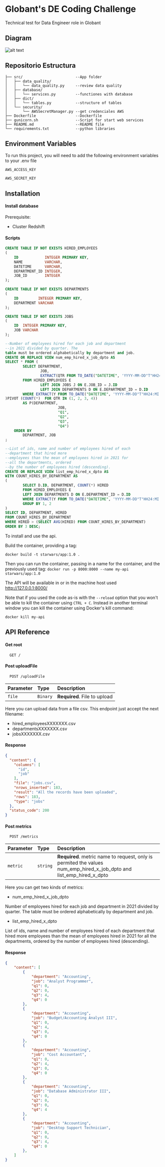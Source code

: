 
# Globant's DE Coding Challenge

Technical test for Data Engineer role in Globant




## Diagram

![alt text](https://github.com/giorocar/GlobantCodingChallenge/images/diagram_app.png?raw=true)
## Repositorio Estructura

```
├── src/                        --App folder 
│   ├── data_quality/
│   │   └── data_quality.py     --review data quality
│   ├── database/
│   │   └── services.py         --functiones with database
│   ├── dict/
│   │   └── tables.py           --structure of tables
│   └── security/
│       └── AWSSecretManager.py --get credenciales AWS
├── Dockerfile                  --Dockerfile
├── gunicorn.sh                 --Script for start web services
├── README.md                   --README file
└── requirements.txt            --python libraries
```
## Environment Variables

To run this project, you will need to add the following environment variables to your .env file

`AWS_ACCESS_KEY`

`AWS_SECRET_KEY`


## Installation

#### Install database
Prerequisite:

- Cluster Redshift

#### Scripts

``` sql
CREATE TABLE IF NOT EXISTS HIRED_EMPLOYEES
(
    ID            INTEGER PRIMARY KEY,
    NAME          VARCHAR,
    DATETIME      VARCHAR,
    DEPARTMENT_ID INTEGER,
    JOB_ID        INTEGER
);

CREATE TABLE IF NOT EXISTS DEPARTMENTS
(
    ID         INTEGER PRIMARY KEY,
    DEPARTMENT VARCHAR
);

CREATE TABLE IF NOT EXISTS JOBS
(
    ID  INTEGER PRIMARY KEY,
    JOB VARCHAR
);

--Number of employees hired for each job and department 
--in 2021 divided by quarter. The
table must be ordered alphabetically by department and job.
CREATE OR REPLACE VIEW num_emp_hired_x_job_dpto AS
SELECT * FROM (
        SELECT DEPARTMENT,
                JOB,
                EXTRACT(QTR FROM TO_DATE("DATETIME", 'YYYY-MM-DD"T"HH24:MI:SSZ')) AS QTR
        FROM HIRED_EMPLOYEES E
                LEFT JOIN JOBS J ON E.JOB_ID = J.ID
                LEFT JOIN DEPARTMENTS D ON E.DEPARTMENT_ID = D.ID
        WHERE EXTRACT(Y FROM TO_DATE("DATETIME", 'YYYY-MM-DD"T"HH24:MI:SSZ')) = 2021
)PIVOT (COUNT(*)  FOR QTR IN (1, 2, 3, 4))
		AS P(DEPARTMENT,
                        JOB,                        
                        "Q1",
                        "Q2",
                        "Q3",
                        "Q4")
	ORDER BY
		DEPARTMENT, JOB 
;

--List of ids, name and number of employees hired of each 
--department that hired more
--employees than the mean of employees hired in 2021 for 
--all the departments, ordered
--by the number of employees hired (descending).
CREATE OR REPLACE VIEW list_emp_hired_x_dpto AS
WITH COUNT_HIRES_BY_DEPARTMENT AS 
(
        SELECT D.ID, DEPARTMENT, COUNT(*) HIRED
        FROM HIRED_EMPLOYEES E
        LEFT JOIN DEPARTMENTS D ON E.DEPARTMENT_ID = D.ID
        WHERE EXTRACT(Y FROM TO_DATE("DATETIME", 'YYYY-MM-DD"T"HH24:MI:SSZ')) = 2021
        GROUP BY 1, 2
)
SELECT ID, DEPARTMENT, HIRED
FROM COUNT_HIRES_BY_DEPARTMENT
WHERE HIRED > (SELECT AVG(HIRED) FROM COUNT_HIRES_BY_DEPARTMENT)
ORDER BY 3 DESC;
```

To install and use the api.

Build the container, providing a tag:

```docker build -t starwars/app:1.0 .```

Then you can run the container, passing in a name for the container, and the previously used tag:
```docker run -p 8000:8000 --name my-api starwars/app:1.0```

The API will be available in or in the machine host used http://127.0.0.1:8000/

Note that if you used the code as-is with the ```--reload``` option that you won't be able to kill the container using ```CTRL + C```.
Instead in another terminal window you can kill the container using Docker's kill command:

```docker kill my-api```
## API Reference

#### Get root

```http
  GET /
```
#### Post uploadFile

```http
  POST /uploadFile
```

| Parameter | Type     | Description                       |
| :-------- | :------- | :-------------------------------- |
| `file`      | `Binary` | **Required**. File to upload |

Here you can upload data from a file csv. This endpoint just accept the next filename:

- hired_employeesXXXXXXX.csv
- departmentsXXXXXXX.csv
- jobsXXXXXXX.csv

#### Response
```json
{
  "content": {
    "columns": [
      "id",
      "job"
    ],
    "file": "jobs.csv",
    "nrows_inserted": 183,
    "result": "All the records have been uploaded",
    "rows": 183,
    "type": "jobs"
  },
  "status_code": 200
}
```

#### Post metrics

```http
  POST /metrics
```

| Parameter | Type     | Description                       |
| :-------- | :------- | :-------------------------------- |
| `metric`      | `string` | **Required**. metric name to request, only is permited the values num_emp_hired_x_job_dpto and list_emp_hired_x_dpto|

Here you can get two kinds of metrics:

- num_emp_hired_x_job_dpto

Number of employees hired for each job and department in 2021 divided by quarter. The table must be ordered alphabetically by department and job.

- list_emp_hired_x_dpto

List of ids, name and number of employees hired of each department that hired more employees than the mean of employees hired in 2021 for all the departments, ordered by the number of employees hired (descending).

#### Response
```json
{
    "content": [
        {
            "department": "Accounting",
            "job": "Analyst Programmer",
            "q1": 0,
            "q2": 0,
            "q3": 4,
            "q4": 0
        },
        {
            "department": "Accounting",
            "job": "Budget/Accounting Analyst III",
            "q1": 0,
            "q2": 4,
            "q3": 0,
            "q4": 0
        },
        {
            "department": "Accounting",
            "job": "Cost Accountant",
            "q1": 0,
            "q2": 4,
            "q3": 0,
            "q4": 0
        },
        {
            "department": "Accounting",
            "job": "Database Administrator III",
            "q1": 0,
            "q2": 0,
            "q3": 0,
            "q4": 4
        },
        {
            "department": "Accounting",
            "job": "Desktop Support Technician",
            "q1": 0,
            "q2": 0,
            "q3": 4,
            "q4": 0
        },
    ]
}
```